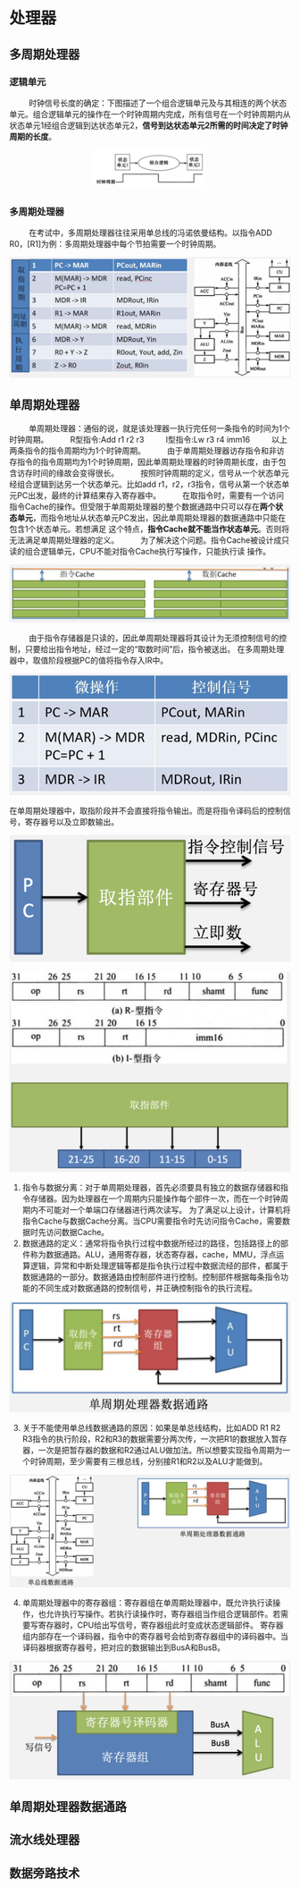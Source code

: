 # 处理器

## 多周期处理器

### 逻辑单元

&emsp;&emsp;&ensp;时钟信号长度的确定：下图描述了一个组合逻辑单元及与其相连的两个状态单元。组合逻辑单元的操作在一个时钟周期内完成，所有信号在一个时钟周期内从状态单元1经组合逻辑到达状态单元2，**信号到达状态单元2所需的时间决定了时钟周期的长度**。

<div style=" margin: 0 auto; max-width: 40%;">
<img src="image.png" alt="Alt text" style="margin-top: 0; margin-bottom: 10px;" align="center">
</div>

### 多周期处理器

&emsp;&emsp;&ensp;在考试中，多周期处理器往往采用单总线的冯诺依曼结构。以指令ADD R0，[R1]为例：多周期处理器中每个节拍需要一个时钟周期。

![Alt text](image-1.png)

## 单周期处理器

&emsp;&emsp;&ensp;单周期处理器：通俗的说，就是该处理器一执行完任何一条指令的时间为1个时钟周期。
&emsp;&emsp;&ensp;R型指令:Add r1 r2 r3
&emsp;&emsp;&ensp;I型指令:Lw r3 r4 imm16 
&emsp;&emsp;&ensp;以上两条指令的指令周期均为1个时钟周期。
&emsp;&emsp;&ensp;由于单周期处理器访存指令和非访存指令的指令周期均为1个时钟周期，因此单周期处理器的时钟周期长度，由于包含访存时间的缘故会变得很长。
&emsp;&emsp;&ensp;按照时钟周期的定义，信号从一个状态单元经组合逻辑到达另一个状态单元。比如add r1，r2，r3指令，信号从第一个状态单元PC出发，最终的计算结果存入寄存器中。
&emsp;&emsp;&ensp;在取指令时，需要有一个访问指令Cache的操作。但受限于单周期处理器的整个数据通路中只可以存在**两个状态单元**，而指令地址从状态单元PC发出，因此单周期处理器的数据通路中只能在包含1个状态单元。若想满足 这个特点，**指令Cache就不能当作状态单元**。否则将无法满足单周期处理器的定义。
&emsp;&emsp;&ensp;为了解决这个问题。指令Cache被设计成只读的组合逻辑单元，CPU不能对指令Cache执行写操作，只能执行读 操作。

![Alt text](image-2.png)

&emsp;&emsp;&ensp;由于指令存储器是只读的，因此单周期处理器将其设计为无须控制信号的控制，只要给出指令地址，经过一定的“取数时间”后，指令被送出。
在多周期处理器中，取值阶段根据PC的值将指令存入IR中。

![Alt text](image-3.png)

在单周期处理器中，取指阶段并不会直接将指令输出。而是将指令译码后的控制信号，寄存器号以及立即数输出。

![Alt text](image-4.png)

![Alt text](image-5.png)

1. 指令与数据分离：对于单周期处理器，首先必须要具有独立的数据存储器和指令存储器。因为处理器在一个周期内只能操作每个部件一次，而在一个时钟周期内不可能对一个单端口存储器进行两次读写。 为了满足以上设计，计算机将指令Cache与数据Cache分离。当CPU需要指令时先访问指令Cache，需要数据时先访问数据Cache。
2. 数据通路的定义：通常将指令执行过程中数据所经过的路径，包括路径上的部件称为数据通路。ALU，通用寄存器，状态寄存器，cache，MMU，浮点运算逻辑，异常和中断处理逻辑等都是指令执行过程中数据流经的部件，都属于数据通路的一部分。数据通路由控制部件进行控制。控制部件根据每条指令功能的不同生成对数据通路的控制信号，并正确控制指令的执行流程。

![Alt text](image-6.png)

3. 关于不能使用单总线数据通路的原因：如果是单总线结构，比如ADD R1 R2 R3指令的执行阶段，R2和R3的数据需要分两次传，一次把R1的数据放入暂存器，一次是把暂存器的数据和R2通过ALU做加法。所以想要实现指令周期为一个时钟周期，至少需要有三根总线，分别接R1和R2以及ALU才能做到。

![Alt text](image-7.png)

4. 单周期处理器中的寄存器组：寄存器组在单周期处理器中，既允许执行读操作，也允许执行写操作。若执行读操作时，寄存器组当作组合逻辑部件。若需要写寄存器时，CPU给出写信号，寄存器组此时变成状态逻辑部件。
    寄存器组内部存在一个译码器，指令中的寄存器号会给到寄存器组中的译码器中。当译码器根据寄存器号，把对应的数据输出到BusA和BusB。

![Alt text](image-8.png)

## 单周期处理器数据通路

## 流水线处理器

## 数据旁路技术